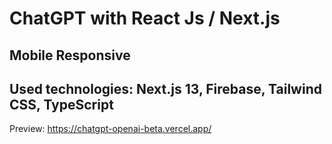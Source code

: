 # ChatGPT with React Js / Next.js

## Mobile Responsive

## Used technologies: Next.js 13, Firebase, Tailwind CSS, TypeScript

Preview: <https://chatgpt-openai-beta.vercel.app/>
